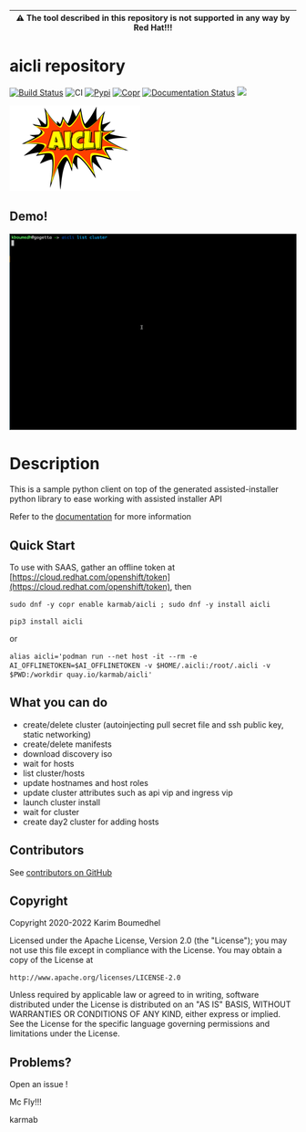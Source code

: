 | :warning: The tool described in this repository is not supported in any way by Red Hat!!! |
|-------------------------------------------------------------------------------------------|

# aicli repository

[![Build Status](https://travis-ci.org/karmab/kcli.svg?branch=master)](https://travis-ci.org/karmab/kcli)
![CI](https://github.com/karmab/aicli/actions/workflows/ci.yml/badge.svg)
[![Pypi](http://img.shields.io/pypi/v/aicli.svg)](https://pypi.python.org/pypi/aicli/)
[![Copr](https://copr.fedorainfracloud.org/coprs/karmab/aicli/package/aicli/status_image/last_build.png)](https://copr.fedorainfracloud.org/coprs/karmab/kcli/package/aicli)
[![Documentation Status](https://readthedocs.org/projects/aicli/badge/?version=latest)](https://aicli.readthedocs.io/en/latest/?badge=latest)
[![](https://images.microbadger.com/badges/image/karmab/aicli.svg)](https://microbadger.com/images/karmab/aicli "Get your own image badge on microbadger.com")

![Screenshot](aicli.png)

## Demo!

![](aicli.gif)

# Description

This is a sample python client on top of the generated assisted-installer python library to ease working with assisted installer API


Refer to the [documentation](https://aicli.readthedocs.io) for more information

## Quick Start

To use with SAAS, gather an offline token at [https://cloud.redhat.com/openshift/token](https://cloud.redhat.com/openshift/token), then

```
sudo dnf -y copr enable karmab/aicli ; sudo dnf -y install aicli
```

```
pip3 install aicli
```

or 

```
alias aicli='podman run --net host -it --rm -e AI_OFFLINETOKEN=$AI_OFFLINETOKEN -v $HOME/.aicli:/root/.aicli -v $PWD:/workdir quay.io/karmab/aicli'
```

##  What you can do

- create/delete cluster (autoinjecting pull secret file and ssh public key, static networking)
- create/delete manifests
- download discovery iso
- wait for hosts
- list cluster/hosts
- update hostnames and host roles
- update cluster attributes such as api vip and ingress vip
- launch cluster install
- wait for cluster
- create day2 cluster for adding hosts

## Contributors

See [contributors on GitHub](https://github.com/karmab/aicli/graphs/contributors)

## Copyright

Copyright 2020-2022 Karim Boumedhel

Licensed under the Apache License, Version 2.0 (the "License");
you may not use this file except in compliance with the License.
You may obtain a copy of the License at

    http://www.apache.org/licenses/LICENSE-2.0

Unless required by applicable law or agreed to in writing, software
distributed under the License is distributed on an "AS IS" BASIS,
WITHOUT WARRANTIES OR CONDITIONS OF ANY KIND, either express or implied.
See the License for the specific language governing permissions and
limitations under the License.

## Problems?

Open an issue !

Mc Fly!!!

karmab
